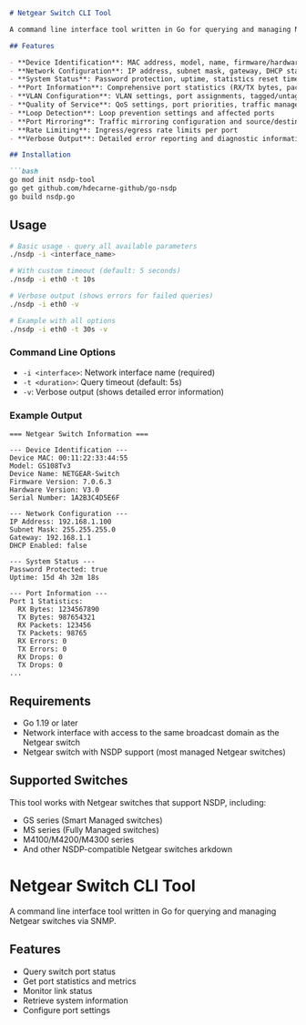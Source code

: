 
```markdown
# Netgear Switch CLI Tool

A command line interface tool written in Go for querying and managing Netgear switches using the NSDP (Netgear Switch Discovery Protocol).

## Features

- **Device Identification**: MAC address, model, name, firmware/hardware versions, serial number
- **Network Configuration**: IP address, subnet mask, gateway, DHCP status
- **System Status**: Password protection, uptime, statistics reset time
- **Port Information**: Comprehensive port statistics (RX/TX bytes, packets, errors, drops)
- **VLAN Configuration**: VLAN settings, port assignments, tagged/untagged ports
- **Quality of Service**: QoS settings, port priorities, traffic management
- **Loop Detection**: Loop prevention settings and affected ports
- **Port Mirroring**: Traffic mirroring configuration and source/destination ports
- **Rate Limiting**: Ingress/egress rate limits per port
- **Verbose Output**: Detailed error reporting and diagnostic information

## Installation

```bash
go mod init nsdp-tool
go get github.com/hdecarne-github/go-nsdp
go build nsdp.go
```

## Usage

```bash
# Basic usage - query all available parameters
./nsdp -i <interface_name>

# With custom timeout (default: 5 seconds)
./nsdp -i eth0 -t 10s

# Verbose output (shows errors for failed queries)
./nsdp -i eth0 -v

# Example with all options
./nsdp -i eth0 -t 30s -v
```

### Command Line Options

- `-i <interface>`: Network interface name (required)
- `-t <duration>`: Query timeout (default: 5s)
- `-v`: Verbose output (shows detailed error information)

### Example Output

```
=== Netgear Switch Information ===

--- Device Identification ---
Device MAC: 00:11:22:33:44:55
Model: GS108Tv3
Device Name: NETGEAR-Switch
Firmware Version: 7.0.6.3
Hardware Version: V3.0
Serial Number: 1A2B3C4D5E6F

--- Network Configuration ---
IP Address: 192.168.1.100
Subnet Mask: 255.255.255.0
Gateway: 192.168.1.1
DHCP Enabled: false

--- System Status ---
Password Protected: true
Uptime: 15d 4h 32m 18s

--- Port Information ---
Port 1 Statistics:
  RX Bytes: 1234567890
  TX Bytes: 987654321
  RX Packets: 123456
  TX Packets: 98765
  RX Errors: 0
  TX Errors: 0
  RX Drops: 0
  TX Drops: 0
...
```

## Requirements

- Go 1.19 or later
- Network interface with access to the same broadcast domain as the Netgear switch
- Netgear switch with NSDP support (most managed Netgear switches)

## Supported Switches

This tool works with Netgear switches that support NSDP, including:
- GS series (Smart Managed switches)
- MS series (Fully Managed switches)
- M4100/M4200/M4300 series
- And other NSDP-compatible Netgear switches
arkdown
# Netgear Switch CLI Tool

A command line interface tool written in Go for querying and managing Netgear switches via SNMP.

## Features

- Query switch port status
- Get port statistics and metrics
- Monitor link status
- Retrieve system information
- Configure port settings
